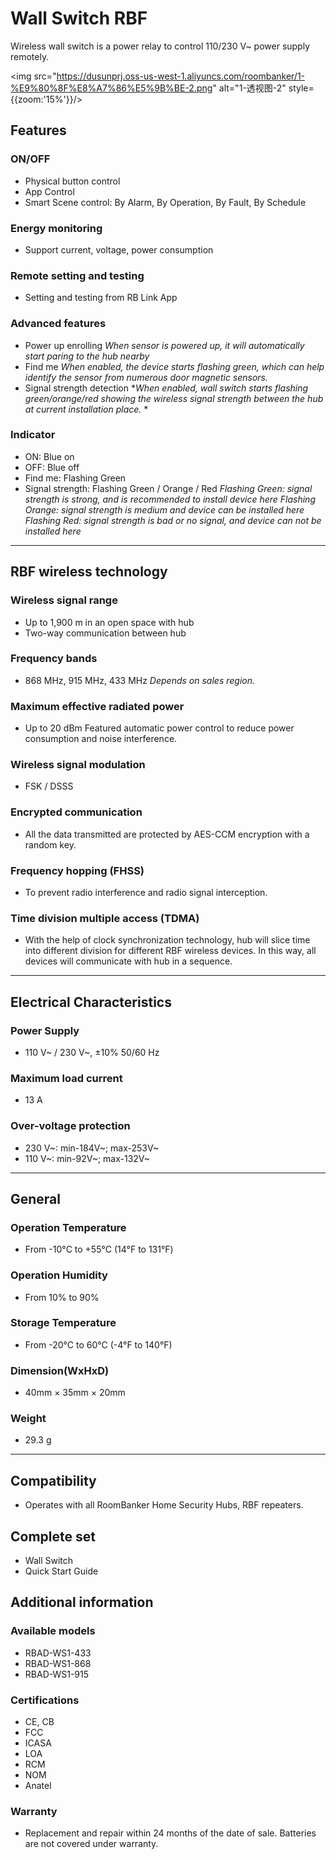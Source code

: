 ﻿# Wall Switch RBF

Wireless wall switch is a power relay to control 110/230 V~ power supply remotely.

<img src="https://dusunprj.oss-us-west-1.aliyuncs.com/roombanker/1-%E9%80%8F%E8%A7%86%E5%9B%BE-2.png" alt="1-透视图-2" style={{zoom:'15%'}}/>


## Features

### ON/OFF

* Physical button control
* App Control
* Smart Scene control: By Alarm, By Operation, By Fault, By Schedule

### Energy monitoring

* Support current, voltage, power consumption

### Remote setting and testing

* Setting and testing from RB Link App

### Advanced features

* Power up enrolling
  *When sensor is powered up, it will automatically start paring to the hub nearby*
* Find me
  *When enabled, the device starts flashing green, which can help identify the sensor from numerous door magnetic sensors.*
* Signal strength detection
  **When enabled, wall switch starts flashing green/orange/red showing the wireless signal strength between the hub at current installation place.* * 

### Indicator

* ON: Blue on
* OFF: Blue off
* Find me: Flashing Green
* Signal strength: Flashing Green / Orange / Red
  *Flashing Green: signal strength is strong, and is recommended to install device here*
  *Flashing Orange: signal strength is medium and device can be installed here*
  *Flashing Red: signal strength is bad or no signal, and device can not be installed here*

------

## RBF wireless technology

### Wireless signal range

* Up to 1,900 m in an open space with hub
* Two-way communication between hub

### Frequency bands

* 868 MHz, 915 MHz, 433 MHz
  *Depends on sales region.*

### Maximum effective radiated power

* Up to 20 dBm
  Featured automatic power control to reduce power consumption and noise interference.

### Wireless signal modulation

* FSK / DSSS

### Encrypted communication

* All the data transmitted are protected by AES-CCM encryption with a random key.

### Frequency hopping (FHSS)

* To prevent radio interference and radio signal interception.

### Time division multiple access (TDMA)

* With the help of clock synchronization technology, hub will slice time into different division for different RBF wireless devices. In this way, all devices will communicate with hub in a sequence.

------

## Electrical Characteristics

### Power Supply

* 110 V~ / 230 V~, ±10% 50/60 Hz

### Maximum load current

* 13 A

### Over-voltage protection

* 230 V~: min-184V~; max-253V~
* 110 V~: min-92V~; max-132V~

------

## General

### Operation Temperature

* From -10°С to +55°С (14°F to 131°F)

### Operation Humidity

* From 10% to 90%

### Storage Temperature

* From -20°C to 60°C (-4°F to 140°F)

### Dimension(WxHxD)

* 40mm × 35mm × 20mm

### Weight

* 29.3 g

------

## Compatibility

* Operates with all RoomBanker Home Security Hubs,  RBF repeaters.


## Complete set

* Wall Switch
* Quick Start Guide

## Additional information

### Available models

* RBAD-WS1-433
* RBAD-WS1-868
* RBAD-WS1-915

### Certifications

* CE, CB
* FCC
* ICASA
* LOA
* RCM
* NOM
* Anatel

### Warranty

* Replacement and repair within 24 months of the date of sale. Batteries are not covered under warranty.

